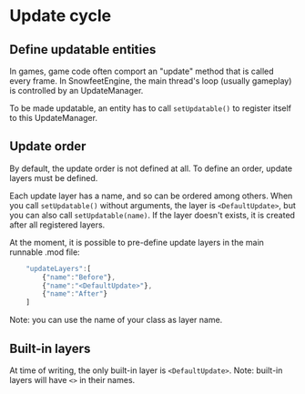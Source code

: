 Update cycle
=============

Define updatable entities
-------------------------

In games, game code often comport an "update" method that is called every frame.
In SnowfeetEngine, the main thread's loop (usually gameplay) is controlled by
an UpdateManager.

To be made updatable, an entity has to call `setUpdatable()` to register itself
to this UpdateManager.

Update order
-------------

By default, the update order is not defined at all.
To define an order, update layers must be defined.

Each update layer has a name, and so can be ordered among others.
When you call `setUpdatable()` without arguments, the layer is `<DefaultUpdate>`, but you can also call `setUpdatable(name)`.
If the layer doesn't exists, it is created after all registered layers.

At the moment, it is possible to pre-define update layers in the main runnable .mod file:

```javascript
    "updateLayers":[
        {"name":"Before"},
        {"name":"<DefaultUpdate>"},
        {"name":"After"}
    ]
```

Note: you can use the name of your class as layer name.

Built-in layers
----------------

At time of writing, the only built-in layer is `<DefaultUpdate>`.
Note: built-in layers will have `<>` in their names.
